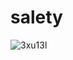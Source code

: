 # salety


![3xu13l](https://user-images.githubusercontent.com/45768220/80138491-c8e40300-859c-11ea-970c-548e4aaa58e9.gif)
